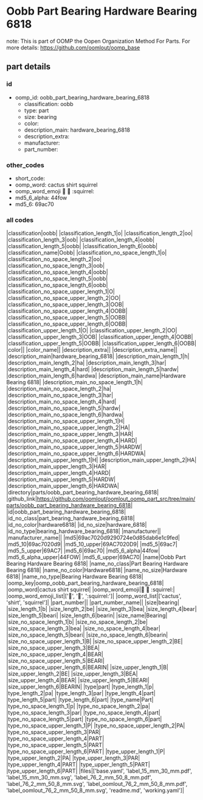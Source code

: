 # Oobb Part Bearing Hardware Bearing 6818  

note: This is part of OOMP the Oopen Organization Method For Parts. For more details: https://github.com/oomlout/oomp_base

##  part details





### id
* oomp_id: oobb_part_bearing_hardware_bearing_6818
  * classification: oobb
  * type: part
  * size: bearing
  * color: 
  * description_main: hardware_bearing_6818
  * description_extra: 
  * manufacturer: 
  * part_number: 

### other_codes
* short_code: 
* oomp_word: cactus shirt squirrel
* oomp_word_emoji :cactus: :shirt: :squirrel:
* md5_6_alpha: 44fow
* md5_6: 69ac70

### all codes 
|classification|oobb|
|classification_length_1|o|
|classification_length_2|oo|
|classification_length_3|oob|
|classification_length_4|oobb|
|classification_length_5|oobb|
|classification_length_6|oobb|
|classification_name|Oobb|
|classification_no_space_length_1|o|
|classification_no_space_length_2|oo|
|classification_no_space_length_3|oob|
|classification_no_space_length_4|oobb|
|classification_no_space_length_5|oobb|
|classification_no_space_length_6|oobb|
|classification_no_space_upper_length_1|O|
|classification_no_space_upper_length_2|OO|
|classification_no_space_upper_length_3|OOB|
|classification_no_space_upper_length_4|OOBB|
|classification_no_space_upper_length_5|OOBB|
|classification_no_space_upper_length_6|OOBB|
|classification_upper_length_1|O|
|classification_upper_length_2|OO|
|classification_upper_length_3|OOB|
|classification_upper_length_4|OOBB|
|classification_upper_length_5|OOBB|
|classification_upper_length_6|OOBB|
|color||
|color_name||
|description_extra||
|description_extra_name||
|description_main|hardware_bearing_6818|
|description_main_length_1|h|
|description_main_length_2|ha|
|description_main_length_3|har|
|description_main_length_4|hard|
|description_main_length_5|hardw|
|description_main_length_6|hardwa|
|description_main_name|Hardware Bearing 6818|
|description_main_no_space_length_1|h|
|description_main_no_space_length_2|ha|
|description_main_no_space_length_3|har|
|description_main_no_space_length_4|hard|
|description_main_no_space_length_5|hardw|
|description_main_no_space_length_6|hardwa|
|description_main_no_space_upper_length_1|H|
|description_main_no_space_upper_length_2|HA|
|description_main_no_space_upper_length_3|HAR|
|description_main_no_space_upper_length_4|HARD|
|description_main_no_space_upper_length_5|HARDW|
|description_main_no_space_upper_length_6|HARDWA|
|description_main_upper_length_1|H|
|description_main_upper_length_2|HA|
|description_main_upper_length_3|HAR|
|description_main_upper_length_4|HARD|
|description_main_upper_length_5|HARDW|
|description_main_upper_length_6|HARDWA|
|directory|parts/oobb_part_bearing_hardware_bearing_6818|
|github_link|https://github.com/oomlout/oomlout_oomp_part_src/tree/main/parts/oobb_part_bearing_hardware_bearing_6818|
|id|oobb_part_bearing_hardware_bearing_6818|
|id_no_class|part_bearing_hardware_bearing_6818|
|id_no_color|hardware6818|
|id_no_size|hardware_6818|
|id_no_type|bearing_hardware_bearing_6818|
|manufacturer||
|manufacturer_name||
|md5|69ac7020d9290724e0d85dab6e1c9fed|
|md5_10|69ac7020d9|
|md5_10_upper|69AC7020D9|
|md5_5|69ac7|
|md5_5_upper|69AC7|
|md5_6|69ac70|
|md5_6_alpha|44fow|
|md5_6_alpha_upper|44FOW|
|md5_6_upper|69AC70|
|name|Oobb Part Bearing Hardware Bearing 6818|
|name_no_class|Part Bearing Hardware Bearing 6818|
|name_no_color|Hardware6818|
|name_no_size|Hardware 6818|
|name_no_type|Bearing Hardware Bearing 6818|
|oomp_key|oomp_oobb_part_bearing_hardware_bearing_6818|
|oomp_word|cactus shirt squirrel|
|oomp_word_emoji|:cactus: :shirt: :squirrel:|
|oomp_word_emoji_list|[':cactus:', ':shirt:', ':squirrel:']|
|oomp_word_list|['cactus', 'shirt', 'squirrel']|
|part_number||
|part_number_name||
|size|bearing|
|size_length_1|b|
|size_length_2|be|
|size_length_3|bea|
|size_length_4|bear|
|size_length_5|beari|
|size_length_6|bearin|
|size_name|Bearing|
|size_no_space_length_1|b|
|size_no_space_length_2|be|
|size_no_space_length_3|bea|
|size_no_space_length_4|bear|
|size_no_space_length_5|beari|
|size_no_space_length_6|bearin|
|size_no_space_upper_length_1|B|
|size_no_space_upper_length_2|BE|
|size_no_space_upper_length_3|BEA|
|size_no_space_upper_length_4|BEAR|
|size_no_space_upper_length_5|BEARI|
|size_no_space_upper_length_6|BEARIN|
|size_upper_length_1|B|
|size_upper_length_2|BE|
|size_upper_length_3|BEA|
|size_upper_length_4|BEAR|
|size_upper_length_5|BEARI|
|size_upper_length_6|BEARIN|
|type|part|
|type_length_1|p|
|type_length_2|pa|
|type_length_3|par|
|type_length_4|part|
|type_length_5|part|
|type_length_6|part|
|type_name|Part|
|type_no_space_length_1|p|
|type_no_space_length_2|pa|
|type_no_space_length_3|par|
|type_no_space_length_4|part|
|type_no_space_length_5|part|
|type_no_space_length_6|part|
|type_no_space_upper_length_1|P|
|type_no_space_upper_length_2|PA|
|type_no_space_upper_length_3|PAR|
|type_no_space_upper_length_4|PART|
|type_no_space_upper_length_5|PART|
|type_no_space_upper_length_6|PART|
|type_upper_length_1|P|
|type_upper_length_2|PA|
|type_upper_length_3|PAR|
|type_upper_length_4|PART|
|type_upper_length_5|PART|
|type_upper_length_6|PART|
|files|['base.yaml', 'label_15_mm_30_mm.pdf', 'label_15_mm_30_mm.svg', 'label_76_2_mm_50_8_mm.pdf', 'label_76_2_mm_50_8_mm.svg', 'label_oomlout_76_2_mm_50_8_mm.pdf', 'label_oomlout_76_2_mm_50_8_mm.svg', 'readme.md', 'working.yaml']|
